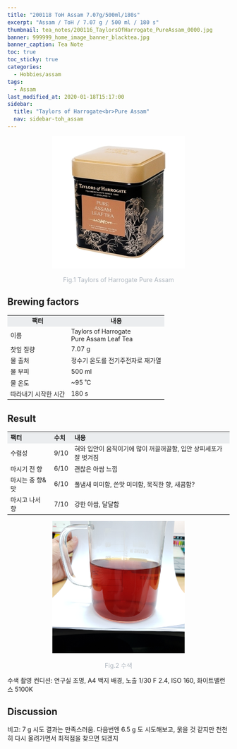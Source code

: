 ```yaml
---
title: "200118 ToH Assam 7.07g/500ml/180s"
excerpt: "Assam / ToH / 7.07 g / 500 ml / 180 s"
thumbnail: tea_notes/200116_TaylorsOfHarrogate_PureAssam_0000.jpg
banner: 999999_home_image_banner_blacktea.jpg
banner_caption: Tea Note
toc: true
toc_sticky: true
categories:
  - Hobbies/assam
tags:
  - Assam
last_modified_at: 2020-01-18T15:17:00
sidebar:
  title: "Taylors of Harrogate<br>Pure Assam"
  nav: sidebar-toh_assam
---
```


<div align="center">
  <img src="/assets/images/tea_notes/200116_TaylorsOfHarrogate_PureAssam_0000.jpg" width="300px">
  <p style="color:#aeb6bf;" style="font-size:16px;">Fig.1 Taylors of Harrogate Pure Assam</p>
</div>

## Brewing factors

<div align="center">
  <table align = "center" >
      <tr bgcolor="#ebedef" align ="center">
      <td><b>팩터</b></td>
      <td><b>내용</b></td>
      </tr>
      <tr>
      <td>이름</td>
      <td>Taylors of Harrogate<br>Pure Assam Leaf Tea</td>
      </tr>
      <tr>
      <td>찻잎 질량</td>
      <td>7.07 g</td>
      </tr>
      <tr>
    <td>물 출처</td>
      <td>정수기 온도를 전기주전자로 재가열</td>
      </tr>
      <tr>
    <td>물 부피</td>
      <td>500 ml</td>
      </tr>
      <tr>
    <td>물 온도</td>
      <td>~95 ˚C</td>
      </tr>
      <tr>
    <td>따라내기 시작한 시간</td>
      <td>180 s</td>
      </tr>
  </table>
</div>

## Result

<div align="center">
  <table align = "center" >
      <tr bgcolor="#ebedef" style="white-space:nowrap">
      <td><b>팩터</b></td>
    <td><b>수치</b></td>
      <td><b>내용</b></td>
      </tr>
      <tr>
      <td>수렴성</td>
      <td>9/10</td>
    <td>혀와 입안이 움직이기에 많이 꺼끌꺼끌함, 입안 상피세포가 잘 벗겨짐</td>
      </tr>
      <tr>
      <td>마시기 전 향</td>
      <td>6/10</td>
    <td>괜찮은 아쌈 느낌</td>
      </tr>
      <tr>
      <td>마시는 중 향&맛</td>
      <td>6/10</td>
    <td>풀냄새 미미함, 쓴맛 미미함, 묵직한 향, 새콤함?</td>
      </tr>
      <tr>
      <td>마시고 나서 향</td>
      <td>7/10</td>
    <td>강한 아쌈, 달달함</td>
      </tr>
  </table>
</div>

<div align="center">

  <img src="/assets/images/tea_notes/200118_TaylorsOfHarrogate_PureAssam_0001.jpg" width="300">
  <p style="color:#aeb6bf;" style="font-size:16px;">Fig.2 수색</p>

</div>

​수색 촬영 컨디션: 연구실 조명, A4 백지 배경, 노출 1/30 F 2.4, ISO 160, 화이트밸런스 5100K


## Discussion

​비고: 7 g 시도 결과는 만족스러움. 다음번엔 6.5 g 도 시도해보고, 묽을 것 같지만 천천히 다시 올려가면서 최적점을 찾으면 되겠지
